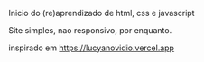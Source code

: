Inicio do (re)aprendizado de html, css e javascript

Site simples, nao responsivo, por enquanto.

inspirado em https://lucyanovidio.vercel.app

